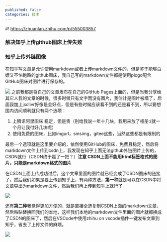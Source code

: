 ```yaml
---
published: false
categories: 技术
---
```

#! https://zhuanlan.zhihu.com/p/555003857
### 解决知乎上传github图床上传失败
### 知乎上传外链图像

在知乎写文章是允许使用markdown或者上传markdown文件的，但是鉴于能够白嫖又不怕跑路的github图床，我自己写的markdown文件都是使用picgo配合GitHub图床对图片进行保存的。

![](https://img-blog.csdnimg.cn/img_convert/d3f3c29b2bdce16ba6042a06b40b235f.png)
之前我都是将自己的文章发布在自己的GitHub Pages上面的，但是当我分享给其它人我的文章的时候，很多时候只有文字而没有图片，我估计是图片被墙了，后面我加上jsdlivr好像是会好点，但是有些时候应该看不到的还是看不到，所以要想国内访问顺利就只有两个选项：
1. 上腾讯阿里图床    稳定，但是贵（别给我说一年十几块，我用来放了相册:(就一个月让我付好几块呢）
2. 使用免费的图床，比如imgurl，smsimg，gitee这些，当然这些都是有限制的


最后一个选项就是这里要介绍的，依然使用GitHub的图床，免费且稳定，然后将markdown文件上传到csdn上，我发现在知乎上面无法github外链图片上传的，CSDN就行（CSDN终于赢了一把？）**注意 CSDN上面不能用html标签格式的图片，只能是markdown格式的图片**

在CSDN上面上传成功过后，这个文章里面的图片就已经变成了CSDN图床的链接了，然后我们如果是要上传到知乎上，有两种方法，**第一种**就是可以在CSDN中将文章导出为markdown文件，然后我们再上传到知乎上就行了


![](https://img-blog.csdnimg.cn/img_convert/b6aaf3e376af71425dfa5b1ac00bcfb1.png)

还有**第二种**我觉得更加方便的，就是直接全选复制CSDN上面的markdown文章，然后粘贴替换回我们的本地，这样我们本地的markdown文件里面的图片就都换成了CSDN的图床了，然后在VSCode中使用zhihu on vscode插件一键发布文章到知乎，省去了上传文件的麻烦。

![](https://img-blog.csdnimg.cn/img_convert/90fb7e8b6e2b0f6eaa8631e555bf69d5.png)
